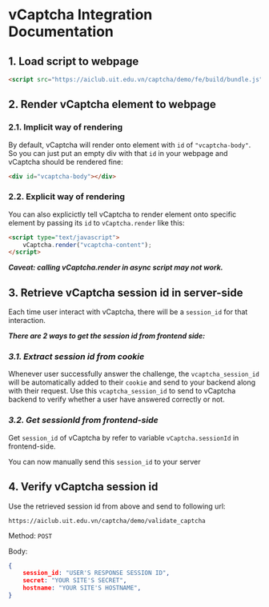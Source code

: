 # vCaptcha Integration Documentation

## 1. Load script to webpage

``` html
<script src="https://aiclub.uit.edu.vn/captcha/demo/fe/build/bundle.js" async defer></script>
````

## 2. Render vCaptcha element to webpage

### 2.1. Implicit way of rendering

By default, vCaptcha will render onto element with `id` of `"vcaptcha-body"`. So you can just put an empty div with that `id` in your webpage and vCaptcha should be rendered fine:
``` html
<div id="vcaptcha-body"></div>
```

### 2.2. Explicit way of rendering

You can also explicictly tell vCaptcha to render element onto specific element by passing its `id` to `vCaptcha.render` like this:

``` html
<script type="text/javascript">
    vCaptcha.render("vcaptcha-content");
</script>
````
***Caveat: calling vCaptcha.render in async script may not work.***

## 3. Retrieve vCaptcha session id in server-side

Each time user interact with vCaptcha, there will be a `session_id` for that interaction.

***There are 2 ways to get the session id from frontend side:***

### ***3.1. Extract session id from cookie***
Whenever user successfully answer the challenge, the `vcaptcha_session_id` will be automatically added to their `cookie` and send to your backend along with their request. Use this `vcaptcha_session_id` to send to vCaptcha backend to verify whether a user have answered correctly or not.

### ***3.2. Get sessionId from frontend-side***
Get `session_id` of vCaptcha by refer to variable `vCaptcha.sessionId` in frontend-side.

You can now manually send this `session_id` to your server


## 4. Verify vCaptcha session id
Use the retrieved session id from above and send to following url:

`https://aiclub.uit.edu.vn/captcha/demo/validate_captcha`

Method: `POST`

Body:
``` json
{
    session_id: "USER'S RESPONSE SESSION ID",
    secret: "YOUR SITE'S SECRET",
    hostname: "YOUR SITE'S HOSTNAME",
}
```
